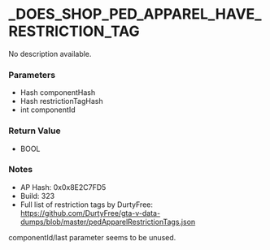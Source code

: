 # _DOES_SHOP_PED_APPAREL_HAVE_RESTRICTION_TAG

No description available.

### Parameters
* Hash componentHash
* Hash restrictionTagHash
* int componentId

### Return Value
* BOOL

### Notes
* AP Hash: 0x0x8E2C7FD5
* Build: 323
* Full list of restriction tags by DurtyFree: https://github.com/DurtyFree/gta-v-data-dumps/blob/master/pedApparelRestrictionTags.json

componentId/last parameter seems to be unused.

